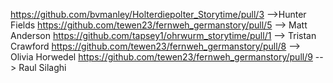 https://github.com/bvmanley/Holterdiepolter_Storytime/pull/3 -->Hunter Fields
https://github.com/tewen23/fernweh_germanstory/pull/5 --> Matt Anderson
https://github.com/tapsey1/ohrwurm_storytime/pull/1 --> Tristan Crawford
https://github.com/tewen23/fernweh_germanstory/pull/8 --> Olivia Horwedel
https://github.com/tewen23/fernweh_germanstory/pull/9 --> Raul Silaghi
